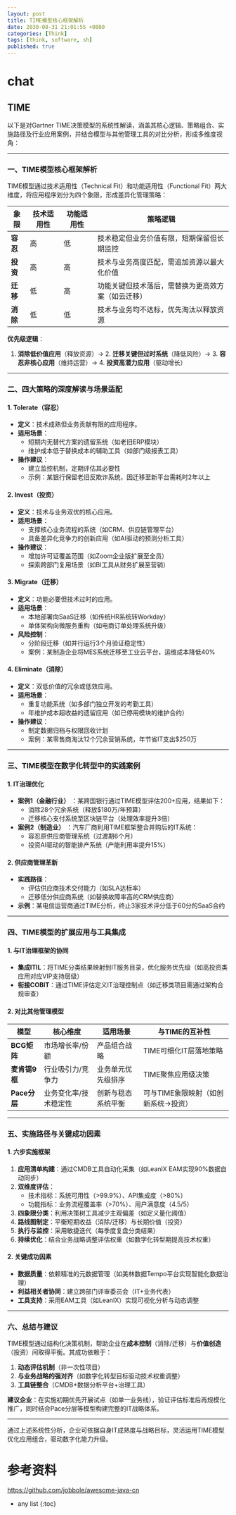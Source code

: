 ```yaml
---
layout: post
title: TIME模型核心框架解析
date: 2030-08-31 21:01:55 +0800
categories: [Think]
tags: [think, software, sh]
published: true
---
```






# chat

## TIME

以下是对Gartner TIME决策模型的系统性解读，涵盖其核心逻辑、策略组合、实施路径及行业应用案例，并结合模型与其他管理工具的对比分析，形成多维度视角：

---
### **一、TIME模型核心框架解析**
TIME模型通过技术适用性（Technical Fit）和功能适用性（Functional Fit）两大维度，将应用程序划分为四个象限，形成差异化管理策略：

| 象限       | 技术适用性 | 功能适用性 | 策略逻辑                                                                 |
|------------|------------|------------|--------------------------------------------------------------------------|
| **容忍**   | 高         | 低         | 技术稳定但业务价值有限，短期保留但长期监控               |
| **投资**   | 高         | 高         | 技术与业务高度匹配，需追加资源以最大化价值             |
| **迁移**   | 低         | 高         | 功能关键但技术落后，需替换为更高效方案（如云迁移）     |
| **消除**   | 低         | 低         | 技术与业务均不达标，优先淘汰以释放资源                      |


**优先级逻辑**：  
1. **消除低价值应用**（释放资源）→ 2. **迁移关键但过时系统**（降低风险）→ 3. **容忍非核心应用**（维持运营）→ 4. **投资高潜力应用**（驱动增长）

---
### **二、四大策略的深度解读与场景适配**
#### 1. **Tolerate（容忍）**
- **定义**：技术成熟但业务贡献有限的应用程序。
- **适用场景**：  
  - 短期内无替代方案的遗留系统（如老旧ERP模块）  
  - 维护成本低于替换成本的辅助工具（如部门级报表工具）
- **操作建议**：  
  - 建立监控机制，定期评估其必要性  
  - 示例：某银行保留老旧反欺诈系统，因迁移至新平台需耗时2年以上

#### 2. **Invest（投资）**
- **定义**：技术与业务双优的核心应用。
- **适用场景**：  
  - 支撑核心业务流程的系统（如CRM、供应链管理平台）  
  - 具备差异化竞争力的创新应用（如AI驱动的预测分析工具）
- **操作建议**：  
  - 增加许可证覆盖范围（如Zoom企业版扩展至全员）  
  - 探索跨部门复用场景（如BI工具从财务扩展至营销）

#### 3. **Migrate（迁移）**
- **定义**：功能必要但技术过时的应用。
- **适用场景**：  
  - 本地部署向SaaS迁移（如传统HR系统转Workday）  
  - 单体架构向微服务重构（如电商订单处理系统升级）
- **风险控制**：  
  - 分阶段迁移（如并行运行3个月验证稳定性）  
  - 案例：某制造企业将MES系统迁移至工业云平台，运维成本降低40%

#### 4. **Eliminate（消除）**
- **定义**：双低价值的冗余或低效应用。
- **适用场景**：  
  - 重复功能系统（如多部门独立开发的考勤工具）  
  - 年维护成本超收益的遗留应用（如已停用模块的维护合约）
- **操作建议**：  
  - 制定数据归档与权限回收计划  
  - 案例：某零售商淘汰12个冗余营销系统，年节省IT支出$250万

---
### **三、TIME模型在数字化转型中的实践案例**
#### 1. **IT治理优化**
- **案例1（金融行业）** ：某跨国银行通过TIME模型评估200+应用，结果如下：  
  - 消除28个冗余系统（释放$180万/年预算）  
  - 迁移核心支付系统至区块链平台（处理效率提升3倍）
- **案例2（制造业）** ：汽车厂商利用TIME框架整合并购后的IT系统：  
  - 容忍原供应商管理系统（过渡期6个月）  
  - 投资AI驱动的智能排产系统（产能利用率提升15%）

#### 2. **供应商管理革新**
- **实践路径**：  
  - 评估供应商技术交付能力（如SLA达标率）  
  - 迁移低分供应商系统（如替换故障率高的CRM供应商）
- **示例**：某电信运营商通过TIME分析，终止3家技术评分低于60分的SaaS合约

---
### **四、TIME模型的扩展应用与工具集成**
#### 1. **与IT治理框架的协同**
- **集成ITIL**：将TIME分类结果映射到IT服务目录，优化服务优先级（如高投资类应用对应VIP支持层级）  
- **衔接COBIT**：通过TIME评估定义IT治理控制点（如迁移类项目需通过架构合规审查）

#### 2. **对比其他管理模型**

| 模型           | 核心维度               | 适用场景                          | 与TIME的互补性                     |
|----------------|------------------------|-----------------------------------|-------------------------------------|
| **BCG矩阵**    | 市场增长率/份额        | 产品组合战略                      | TIME可细化IT层落地策略        |
| **麦肯锡9框**  | 行业吸引力/竞争力      | 业务单元优先级排序                | TIME聚焦应用级决策            |
| **Pace分层**   | 业务变化率/技术稳定性  | 创新与稳态系统平衡                | 可与TIME象限映射（如创新系统→投资） |


---
### **五、实施路径与关键成功因素**
#### 1. **六步实施框架**
1. **应用清单构建**：通过CMDB工具自动化采集（如LeanIX EAM实现90%数据自动同步）  
2. **双维度评估**：  
   - 技术指标：系统可用性（>99.9%）、API集成度（>80%）  
   - 功能指标：业务流程覆盖率（>70%）、用户满意度（4.5/5）  
3. **四象限分类**：利用决策树工具减少主观偏差（如定义量化阈值）  
4. **路线图制定**：平衡短期收益（消除/迁移）与长期价值（投资）  
5. **执行与监控**：采用敏捷迭代（每季度复盘分类结果）  
6. **持续优化**：结合业务战略调整评估权重（如数字化转型期提高技术权重）

#### 2. **关键成功因素**
- **数据质量**：依赖精准的元数据管理（如美林数据Tempo平台实现智能化数据治理）  
- **利益相关者协同**：建立跨部门评审委员会（IT+业务代表）  
- **工具支持**：采用EAM工具（如LeanIX）实现可视化分析与动态调整

---
### **六、总结与建议**
TIME模型通过结构化决策机制，帮助企业在**成本控制**（消除/迁移）与**价值创造**（投资）间取得平衡。其成功依赖于：  
1. **动态评估机制**（非一次性项目）  
2. **与业务战略的强对齐**（如数字化转型目标驱动技术权重调整）  
3. **工具链整合**（CMDB+数据分析平台+治理工具）  

**建议企业**：在实施初期优先开展试点（如单一业务线），验证评估标准后再规模化推广，同时结合Pace分层等模型构建完整的IT战略体系。

--- 
通过上述系统性分析，企业可依据自身IT成熟度与战略目标，灵活运用TIME模型优化应用组合，驱动数字化能力升级。

# 参考资料

https://github.com/jobbole/awesome-java-cn

* any list
{:toc}